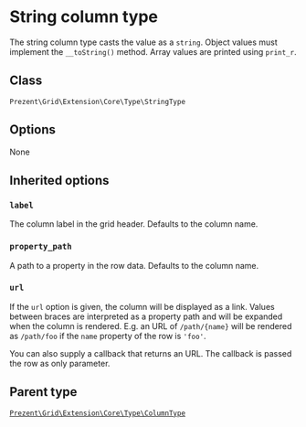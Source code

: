 String column type
==================

The string column type casts the value as a `string`. Object values must implement the `__toString()` method.
Array values are printed using `print_r`.

## Class

`Prezent\Grid\Extension\Core\Type\StringType`

## Options

None

## Inherited options

### `label`

The column label in the grid header. Defaults to the column name.

### `property_path`

A path to a property in the row data. Defaults to the column name.

### `url`

If the `url` option is given, the column will be displayed as a link. Values between braces are interpreted
as a property path and will be expanded when the column is rendered. E.g. an URL of `/path/{name}` will
be rendered as `/path/foo` if the `name` property of the row is `'foo'`.

You can also supply a callback that returns an URL. The callback is passed the row as only parameter.

## Parent type

[`Prezent\Grid\Extension\Core\Type\ColumnType`](column.md)
